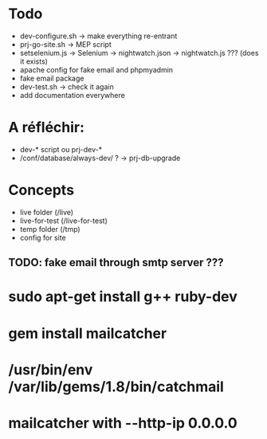 
# Todo
- dev-configure.sh -> make everything re-entrant
- prj-go-site.sh   -> MEP script
- setselenium.js   -> Selenium -> nightwatch.json -> nightwatch.js ??? (does it exists)
- apache config for fake email and phpmyadmin
- fake email package
- dev-test.sh      -> check it again
- add documentation everywhere

# A réfléchir:
- dev-* script ou prj-dev-*
- /conf/database/always-dev/ ? -> prj-db-upgrade

# Concepts
- live folder (/live)
- live-for-test (/live-for-test)
- temp folder (/tmp)
- config for site




## TODO: fake email through smtp server ???
# sudo apt-get install g++ ruby-dev
# gem install mailcatcher
# /usr/bin/env /var/lib/gems/1.8/bin/catchmail
# mailcatcher with --http-ip 0.0.0.0
